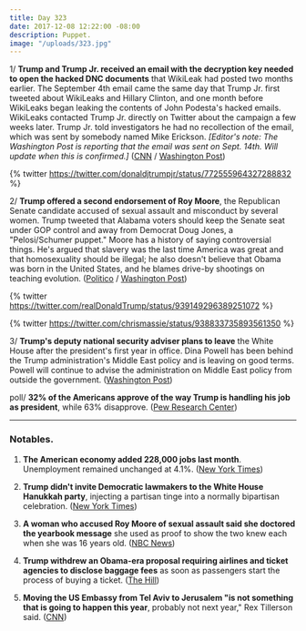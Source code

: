 ```yaml
---
title: Day 323
date: 2017-12-08 12:22:00 -08:00
description: Puppet.
image: "/uploads/323.jpg"
---
```


1/ **Trump and Trump Jr. received an email with the decryption key needed to open the hacked DNC documents** that WikiLeak had posted two months earlier. The September 4th email came the same day that Trump Jr. first tweeted about WikiLeaks and Hillary Clinton, and one month before WikiLeaks began leaking the contents of John Podesta's hacked emails. WikiLeaks contacted Trump Jr. directly on Twitter about the campaign a few weeks later. Trump Jr. told investigators he had no recollection of the email, which was sent by somebody named Mike Erickson. *\[Editor's note: The Washington Post is reporting that the email was sent on Sept. 14th. Will update when this is confirmed.\]* ([CNN](https://www.cnn.com/2017/12/08/politics/email-effort-give-trump-campaign-wikileaks-documents/index.html) / [Washington Post](https://www.washingtonpost.com/politics/email-offering-trump-campaign-wikileaks-documents-referred-to-information-already-public/2017/12/08/61dc2356-dc37-11e7-a841-2066faf731ef_story.html))

{% twitter https://twitter.com/donaldjtrumpjr/status/772555964327288832 %}

2/ **Trump offered a second endorsement of Roy Moore**, the Republican Senate candidate accused of sexual assault and misconduct by several women. Trump tweeted that Alabama voters should keep the Senate seat under GOP control and away from Democrat Doug Jones, a "Pelosi/Schumer puppet." Moore has a history of saying controversial things. He's argued that slavery was the last time America was great and that homosexuality should be illegal; he also doesn't believe that Obama was born in the United States, and he blames drive-by shootings on teaching evolution. ([Politico](https://www.politico.com/story/2017/12/08/trump-endorses-roy-moore-again-287143) / [Washington Post](https://www.washingtonpost.com/news/politics/wp/2017/12/08/roy-moore-america-was-great-in-era-of-slavery-is-now-focus-of-evil-in-the-world/))

{% twitter https://twitter.com/realDonaldTrump/status/939149296389251072 %}

{% twitter https://twitter.com/chrismassie/status/938833735893561350 %}

3/ **Trump's deputy national security adviser plans to leave** the White House after the president's first year in office. Dina Powell has been behind the Trump administration's Middle East policy and is leaving on good terms. Powell will continue to advise the administration on Middle East policy from outside the government. ([Washington Post](https://www.washingtonpost.com/politics/dina-powell-deputy-national-security-adviser-to-depart-trump-white-house/2017/12/08/85d8c9ea-dc31-11e7-a841-2066faf731ef_story.html))

poll/ **32% of the Americans approve of the way Trump is handling his job as president**, while 63% disapprove. ([Pew Research Center](http://www.people-press.org/2017/12/07/stark-partisan-divisions-over-russia-probe-including-its-importance-to-the-nation/#views-of-muellers-investigation-into-russian-involvement-in-2016-election))

---

### Notables. 

1. **The American economy added 228,000 jobs last month**. Unemployment remained unchanged at 4.1%. ([New York Times](https://www.nytimes.com/2017/12/08/business/economy/jobs-report.html))

2. **Trump didn't invite Democratic lawmakers to the White House Hanukkah party**, injecting a partisan tinge into a normally bipartisan celebration. ([New York Times](https://www.nytimes.com/2017/12/07/us/politics/democrats-white-house-hanukkah-party.html))

3. **A woman who accused Roy Moore of sexual assault said she doctored the yearbook message** she used as proof to show the two knew each when she was 16 years old. ([NBC News](https://www.nbcnews.com/politics/politics-news/moore-accuser-says-she-added-notes-yearbook-message-n827751))

4. **Trump withdrew an Obama-era proposal requiring airlines and ticket agencies to disclose baggage fees** as soon as passengers start the process of buying a ticket. ([The Hill](http://thehill.com/policy/transportation/363956-trump-admin-scraps-obama-era-proposal-requiring-airlines-to-disclose))

5. **Moving the US Embassy from Tel Aviv to Jerusalem "is not something that is going to happen this year**, probably not next year," Rex Tillerson said. ([CNN](https://www.cnn.com/2017/12/08/politics/rex-tillerson-us-embassy-jerusalem/index.html))
